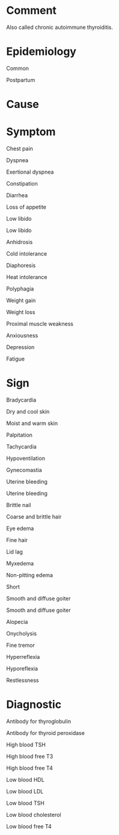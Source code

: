 # Comment

Also called chronic autoimmune thyroiditis.

# Epidemiology

Common

Postpartum

# Cause

# Symptom

Chest pain

Dyspnea

Exertional dyspnea

Constipation

Diarrhea

Loss of appetite

Low libido

Low libido

Anhidrosis

Cold intolerance

Diaphoresis

Heat intolerance

Polyphagia

Weight gain

Weight loss

Proximal muscle weakness

Anxiousness

Depression

Fatigue

# Sign

Bradycardia

Dry and cool skin

Moist and warm skin

Palpitation

Tachycardia

Hypoventilation

Gynecomastia

Uterine bleeding

Uterine bleeding

Brittle nail

Coarse and brittle hair

Eye edema

Fine hair

Lid lag

Myxedema

Non-pitting edema

Short

Smooth and diffuse goiter

Smooth and diffuse goiter

Alopecia

Onycholysis

Fine tremor

Hyperreflexia

Hyporeflexia

Restlessness

# Diagnostic

Antibody for thyroglobulin

Antibody for thyroid peroxidase

High blood TSH

High blood free T3

High blood free T4

Low blood HDL

Low blood LDL

Low blood TSH

Low blood cholesterol

Low blood free T4
